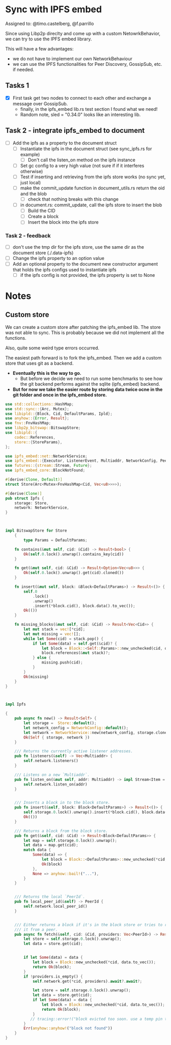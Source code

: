 # Sync with IPFS embed

Assigned to: @timo.castelberg, @f.parrillo 

Since using Libp2p direclty and come up with a custom NetowrkBehavior, we can try to use the IPFS embed library. 

This will have a few advantages:

- we do not have to implement our own NetworkBehaviour
- we can use the IPFS functionalities for Peer Discovery, GossipSub, etc. if needed. 


## Tasks 1
- [x] First task get two nodes to connect to each other and exchange a message over GossipSub.
    - finally, in the ipfs_embed lib.rs test section I found what we need!
    - Random note, sled = "0.34.0" looks like an interesting lib.
## Task 2 - integrate ipfs_embed to document 
- [ ] Add the ipfs as a property to the document struct 
  - [ ] Instantiate the ipfs in the document struct (see sync_ipfs.rs for example)
    - [ ] Don't call the listen_on method on the ipfs instance
  - [ ] Set gc config to a very high value (not sure if if it interferes otherwise)
  - [ ] Test if inserting and retrieving from the ipfs store works (no sync yet, just local)
  - [ ] make the commit_update function in document_utils.rs return the oid and the blob 
    - [ ] check that nothing breaks with this change 
  - [ ] in document.rs: commit_update, call the ipfs store to insert the blob 
    - [ ] Build the CID 
    - [ ] Create a block
    - [ ] Insert the block into the ipfs store
    
### Task 2 - feedback
  - [ ] don't use the tmp dir for the ipfs store, use the same dir as the document store (./.data-ipfs)
  - [ ] Change the ipfs property to an option value 
  - [ ] Add an optional property to the document new constructor argument that holds the ipfs configs used to instantiate ipfs
    - [ ] if the ipfs config is not provided, the ipfs property is set to None
# Notes
## Custom store 

We can create a custom store after patching the ipfs_embed lib. 
The store was not able to sync. This is probably because we did not implement all the functions. 

Also, quite some weird type errors occurred. 

The easiest path forward is to fork the ipfs_embed. Then we add a custom store that uses git as a backend.

- **Eventually this is the way to go.**
  - But before we decide we need to run some benchmarks to see how the git backend performs against the sqlite (ipfs_embed) backend.
- **But for now we take the easier route by storing data twice ocne in the git folder and once in the ipfs_embed store.**

```rust 
use std::collections::HashMap;
use std::sync::{Arc, Mutex};
use libipld::{Block, Cid, DefaultParams, Ipld};
use anyhow::{Error, Result};
use fnv::FnvHashMap;
use libp2p_bitswap::BitswapStore;
use libipld::{
    codec::References,
    store::{StoreParams},
};

use ipfs_embed::net::NetworkService;
use ipfs_embed::{Executor, ListenerEvent, Multiaddr, NetworkConfig, PeerId, TempPin};
use futures::{stream::Stream, Future};
use ipfs_embed_core::BlockNotFound;

#[derive(Clone, Default)]
struct Store(Arc<Mutex<FnvHashMap<Cid, Vec<u8>>>>);

#[derive(Clone)]
pub struct Ipfs {
    storage: Store,
    network: NetworkService,
}



impl BitswapStore for Store
    {
        type Params = DefaultParams;

    fn contains(&mut self, cid: &Cid) -> Result<bool> {
        Ok(self.0.lock().unwrap().contains_key(cid))
    }

    fn get(&mut self, cid: &Cid) -> Result<Option<Vec<u8>>> {
        Ok(self.0.lock().unwrap().get(cid).cloned())
    }

    fn insert(&mut self, block: &Block<DefaultParams>) -> Result<()> {
        self.0
            .lock()
            .unwrap()
            .insert(*block.cid(), block.data().to_vec());
        Ok(())
    }

    fn missing_blocks(&mut self, cid: &Cid) -> Result<Vec<Cid>> {
        let mut stack = vec![*cid];
        let mut missing = vec![];
        while let Some(cid) = stack.pop() {
            if let Some(data) = self.get(&cid)? {
                let block = Block::<Self::Params>::new_unchecked(cid, data);
                block.references(&mut stack)?;
            } else {
                missing.push(cid);
            }
        }
        Ok(missing)
    }
}



impl Ipfs

{
    pub async fn new() -> Result<Self> {
        let storage =  Store::default();
        let network_config = NetworkConfig::default();
        let network = NetworkService::new(network_config, storage.clone(), Executor::new()).await?;
        Ok(Self { storage, network })
    }

    /// Returns the currently active listener addresses.
    pub fn listeners(&self) -> Vec<Multiaddr> {
        self.network.listeners()
    }

    /// Listens on a new `Multiaddr`.
    pub fn listen_on(&mut self, addr: Multiaddr) -> impl Stream<Item = ListenerEvent> {
        self.network.listen_on(addr)
    }


    /// Inserts a block in to the block store.
    pub fn insert(&self, block: Block<DefaultParams>) -> Result<()> {
        self.storage.0.lock().unwrap().insert(*block.cid(), block.data().to_vec());
        Ok(())
    }

    /// Returns a block from the block store.
    pub fn get(&self, cid: &Cid) -> Result<Block<DefaultParams>> {
        let map = self.storage.0.lock().unwrap();
        let data = map.get(cid);
        match data {
            Some(data) => {
                let block = Block::<DefaultParams>::new_unchecked(*cid, data.to_vec());
                Ok(block)
            },
            None => anyhow::bail!("..."),
        }
    }


    /// Returns the local `PeerId`.
    pub fn local_peer_id(&self) -> PeerId {
        self.network.local_peer_id()
    }


    /// Either returns a block if it's in the block store or tries to retrieve
    /// it from a peer.
    pub async fn fetch(&self, cid: &Cid, providers: Vec<PeerId>) -> Result<Block<DefaultParams>> {
        let store = self.storage.0.lock().unwrap();
        let data = store.get(cid);


        if let Some(data) = data {
            let block = Block::new_unchecked(*cid, data.to_vec());
            return Ok(block);
        }
        if !providers.is_empty() {
            self.network.get(*cid, providers).await?.await?;

            let store = self.storage.0.lock().unwrap();
            let data = store.get(cid);
            if let Some(data) = data {
                let block = Block::new_unchecked(*cid, data.to_vec());
                return Ok(block);
            }
           // tracing::error!("block evicted too soon. use a temp pin to keep the block around.");
        }
        Err(anyhow::anyhow!("block not found"))
    }
}



```
